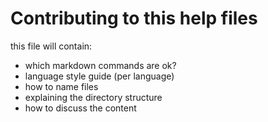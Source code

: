 # Contributing to this help files

this file will contain:

- which markdown commands are ok?
- language style guide (per language)
- how to name files
- explaining the directory structure
- how to discuss the content
